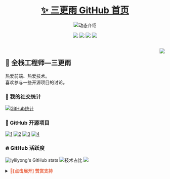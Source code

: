 <p align="center">
<h1 align="center"><a href="https://github.com/lyliiyong">✨ 三更雨 GitHub 首页</a></h1>
</p>

<p align="center">
  <img
    src="https://readme-typing-svg.demolab.com/?lines=大家好，我是三更雨;欢迎来到我的 GitHub!&font=Fira%20Code&center=true&width=380&height=50&duration=4000&pause=1000"
    alt="动态介绍">
</p>

<p align="center">
  <img src="https://img.shields.io/static/v1?label=Program&message=Vue&color=blue" />
  <img src="https://img.shields.io/static/v1?label=Language&message=JavaScript&color=yellow" />
  <a href="https://space.bilibili.com/455796269"><img
      src="https://img.shields.io/static/v1?label=Video&message=Bilibili&color=pink" /></a>
  <img src="https://img.shields.io/static/v1?label=Blog&message=WeChat&color=green" />
</p>
<br>

<img align="right" src="https://moe-counter.glitch.me/get/@:lyliiyong?theme=rule34">

## 🧸 全栈工程师—三更雨

热爱前端、热爱技术。<br>喜欢参与一些开源项目的讨论。
<br>

### 💞 我的社交统计

[![GitHub统计](https://stats.justsong.cn/api/github?username=lyliiyong&theme=dark&lang=zh-CN)](https://github.com/lyliiyong)
<br>

### 🍭 GitHub 开源项目

[![1](https://github-readme-stats.vercel.app/api/pin/?username=lyliiyong&repo=50-Case-Studies&show_icons=true&bg_color=30,e96443,904e95&title_color=fff&text_color=fff&icon_color=fff)](https://github.com/lyliiyong/50-Case-Studies)
[![2](https://github-readme-stats.vercel.app/api/pin/?username=lyliiyong&repo=zhang-vue2-50project&show_icons=true&bg_color=30,e96443,904e95&title_color=fff&text_color=fff&icon_color=fff)](https://github.com/lyliiyong/zhang-vue2-50project)
[![3](https://github-readme-stats.vercel.app/api/pin/?username=lyliiyong&repo=react-study&show_icons=true&bg_color=30,e96443,904e95&title_color=fff&text_color=fff&icon_color=fff)](https://github.com/lyliiyong/react-study)
[![4](https://github-readme-stats.vercel.app/api/pin/?username=lyliiyong&repo=zhang-web-template-github&show_icons=true&bg_color=30,e96443,904e95&title_color=fff&text_color=fff&icon_color=fff)](https://github.com/lyliiyong/zhang-web-template-github)
<br>

### 🔥 GitHub 活跃度

![lyliiyong's GitHub
stats](https://github-readme-stats.vercel.app/api?username=lyliiyong&custom_title=三更雨的统计数据&show_icons=true&bg_color=30,e96443,904e95&title_color=fff&text_color=fff&icon_color=fff)
![技术占比](https://github-readme-stats.vercel.app/api/top-langs/?username=lyliiyong&layout=compact&langs_count=8&custom_title=技术占比&show_icons=true&bg_color=30,e96443,904e95&title_color=fff&text_color=fff&icon_color=fff)
![](https://github-readme-activity-graph.vercel.app/graph?username=lyliiyong&theme=dracula&custom_title=三更雨的心电图&radius=10)
<br>

<details>
  <summary><strong style="color:#e96443;">👀[点击展开] 赞赏支持 </strong></summary>
  <img align="center" src="img/微信.jpg" alt="微信赞赏" width="30%">
  <img align="center" src="img/支付宝.jpg" alt="支付宝赞赏" width="30%">
</details>
